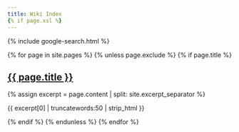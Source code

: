 ```yaml
---
title: Wiki Index
{% if page.xsl %}
---
```

{% include google-search.html %}

<div class="row">
{% for page in site.pages %}
{% unless page.exclude %}
{% if page.title %}
<div>
<h2><a href="{{page.url}}">{{ page.title }}</a></h2>
{% assign excerpt = page.content | split: site.excerpt_separator %}
<p>{{ excerpt[0] | truncatewords:50 | strip_html }}</p>
</div>
{% endif %}
{% endunless %}
{% endfor %}
</div>
